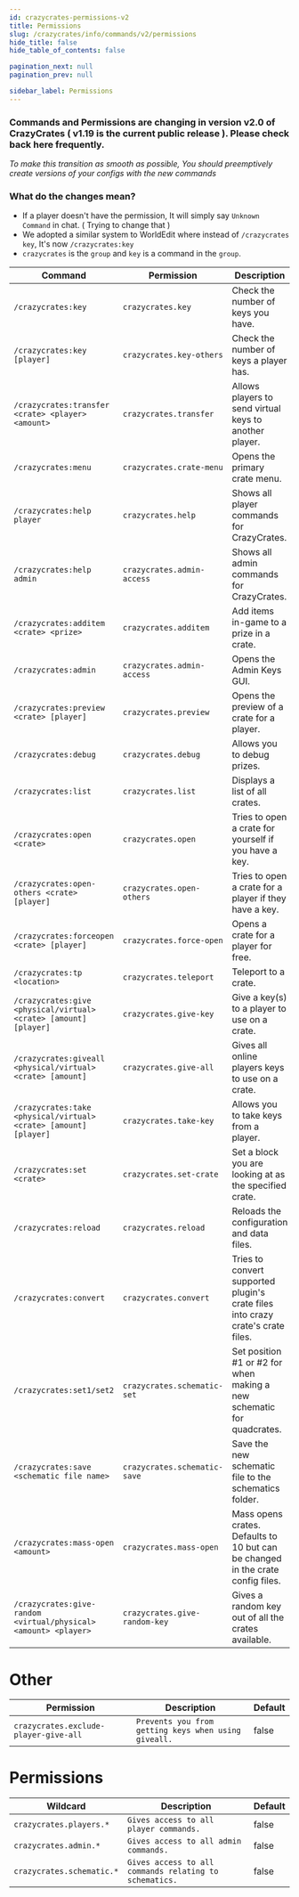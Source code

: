 ```yaml
---
id: crazycrates-permissions-v2
title: Permissions
slug: /crazycrates/info/commands/v2/permissions
hide_title: false
hide_table_of_contents: false

pagination_next: null
pagination_prev: null

sidebar_label: Permissions
---
```

### Commands and Permissions are changing in version v2.0 of CrazyCrates ( v1.19 is the current public release ). Please check back here frequently.
*To make this transition as smooth as possible, You should preemptively create versions of your configs with the new commands*

### What do the changes mean?
* If a player doesn't have the permission, It will simply say `Unknown Command` in chat. ( Trying to change that )
* We adopted a similar system to WorldEdit where instead of `/crazycrates key`, It's now `/crazycrates:key`
 * `crazycrates` is the `group` and `key` is a command in the `group`.

| Command                                                          | Permission                    | Description                                                                     | Default |
|------------------------------------------------------------------|-------------------------------|---------------------------------------------------------------------------------|---------|
| `/crazycrates:key`                                               | `crazycrates.key`             | Check the number of keys you have.                                              | true    |
| `/crazycrates:key [player]`                                      | `crazycrates.key-others`      | Check the number of keys a player has.                                          | true    |
| `/crazycrates:transfer <crate> <player> <amount>`                | `crazycrates.transfer`        | Allows players to send virtual keys to another player.                          | false   |
| `/crazycrates:menu`                                              | `crazycrates.crate-menu`      | Opens the primary crate menu.                                                   | true    |
| `/crazycrates:help player`                                       | `crazycrates.help`            | Shows all player commands for CrazyCrates.                                      | true    |
| `/crazycrates:help admin`                                        | `crazycrates.admin-access`    | Shows all admin commands for CrazyCrates.                                       | false   |
| `/crazycrates:additem <crate> <prize>`                           | `crazycrates.additem`         | Add items in-game to a prize in a crate.                                        | false   |
| `/crazycrates:admin`                                             | `crazycrates.admin-access`    | Opens the Admin Keys GUI.                                                       | false   |
| `/crazycrates:preview <crate> [player]`                          | `crazycrates.preview`         | Opens the preview of a crate for a player.                                      | false   |
| `/crazycrates:debug`                                             | `crazycrates.debug`           | Allows you to debug prizes.                                                     | false   |
| `/crazycrates:list`                                              | `crazycrates.list`            | Displays a list of all crates.                                                  | false   |
| `/crazycrates:open <crate>`                                      | `crazycrates.open`            | Tries to open a crate for yourself if you have a key.                           | false   |
| `/crazycrates:open-others <crate> [player]`                      | `crazycrates.open-others`     | Tries to open a crate for a player if they have a key.                          | false   |
| `/crazycrates:forceopen <crate> [player]`                        | `crazycrates.force-open`      | Opens a crate for a player for free.                                            | false   |
| `/crazycrates:tp <location>`                                     | `crazycrates.teleport`        | Teleport to a crate.                                                            | false   |
| `/crazycrates:give <physical/virtual> <crate> [amount] [player]` | `crazycrates.give-key`        | Give a key(s) to a player to use on a crate.                                    | false   |
| `/crazycrates:giveall <physical/virtual> <crate> [amount]`       | `crazycrates.give-all`        | Gives all online players keys to use on a crate.                                | false   |
| `/crazycrates:take <physical/virtual> <crate> [amount] [player]` | `crazycrates.take-key`        | Allows you to take keys from a player.                                          | false   |
| `/crazycrates:set <crate>`                                       | `crazycrates.set-crate`       | Set a block you are looking at as the specified crate.                          | false   |
| `/crazycrates:reload`                                            | `crazycrates.reload`          | Reloads the configuration and data files.                                       | false   |
| `/crazycrates:convert`                                           | `crazycrates.convert`         | Tries to convert supported plugin's crate files into crazy crate's crate files. | false   |
| `/crazycrates:set1/set2`                                         | `crazycrates.schematic-set`   | Set position #1 or #2 for when making a new schematic for quadcrates.           | false   |
| `/crazycrates:save <schematic file name>`                        | `crazycrates.schematic-save`  | Save the new schematic file to the schematics folder.                           | false   |
| `/crazycrates:mass-open <amount>`                                | `crazycrates.mass-open`       | Mass opens crates. Defaults to 10 but can be changed in the crate config files. | false   |
| `/crazycrates:give-random <virtual/physical> <amount> <player>`  | `crazycrates.give-random-key` | Gives a random key out of all the crates available.                             | false   |

# Other
| Permission                            | Description                                          | Default |
|---------------------------------------|------------------------------------------------------|---------|
| `crazycrates.exclude-player-give-all` | `Prevents you from getting keys when using giveall.` | false   |

# Permissions
| Wildcard                  | Description                                            | Default |
|---------------------------|--------------------------------------------------------|---------|
| `crazycrates.players.*`   | `Gives access to all player commands.`                 | false   |
| `crazycrates.admin.*`     | `Gives access to all admin commands.`                  | false   |
| `crazycrates.schematic.*` | `Gives access to all commands relating to schematics.` | false   |

